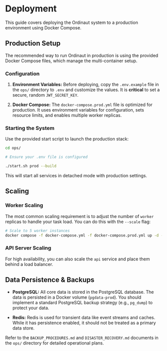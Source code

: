# Deployment

This guide covers deploying the Ordinaut system to a production environment using Docker Compose.

## Production Setup

The recommended way to run Ordinaut in production is using the provided Docker Compose files, which manage the multi-container setup.

### Configuration

1.  **Environment Variables:** Before deploying, copy the `.env.example` file in the `ops/` directory to `.env` and customize the values. It is **critical** to set a secure, random `JWT_SECRET_KEY`.

2.  **Docker Compose:** The `docker-compose.prod.yml` file is optimized for production. It uses environment variables for configuration, sets resource limits, and enables multiple worker replicas.

### Starting the System

Use the provided start script to launch the production stack:

```bash
cd ops/

# Ensure your .env file is configured

./start.sh prod --build
```

This will start all services in detached mode with production settings.

## Scaling

### Worker Scaling

The most common scaling requirement is to adjust the number of `worker` replicas to handle your task load. You can do this with the `--scale` flag:

```bash
# Scale to 5 worker instances
docker compose -f docker-compose.yml -f docker-compose.prod.yml up -d --scale worker=5
```

### API Server Scaling

For high availability, you can also scale the `api` service and place them behind a load balancer.

## Data Persistence & Backups

- **PostgreSQL:** All core data is stored in the PostgreSQL database. The data is persisted in a Docker volume (`pgdata-prod`). You should implement a standard PostgreSQL backup strategy (e.g., `pg_dump`) to protect your data.

- **Redis:** Redis is used for transient data like event streams and caches. While it has persistence enabled, it should not be treated as a primary data store.

Refer to the `BACKUP_PROCEDURES.md` and `DISASTER_RECOVERY.md` documents in the `ops/` directory for detailed operational plans.
